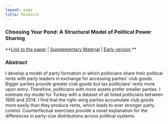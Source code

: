 ```yaml
---
layout: page
title: Research
---
```

### Choosing Your Pond: A Structural Model of Political Power Sharing ###



**[Link to the paper](https://selcencakir.github.io/img/Cakir_Pond_October2019.pdf) | [Supplementary Material](https://selcencakir.github.io/img/Pond_OnlineAppendix.pdf) | [Early version](https://selcencakir.github.io/img/Cakir_May2018.pdf) **

### Abstract  ###


I develop a model of party formation in which politicians share their political rents with party leaders in exchange for accessing parties' club goods. Bigger parties provide greater club goods but tax politicians’ rents more upon entry. Therefore, politicians with more assets prefer smaller parties. I estimate my model for Turkey with a dataset of all listed politicians between 1995 and 2014. I find that the right-wing parties accumulate club goods more easily than they produce rents, which leads to ever stronger party control. Counterfactual exercises provide a novel explanation for the differences in party-size distributions across political systems. 
